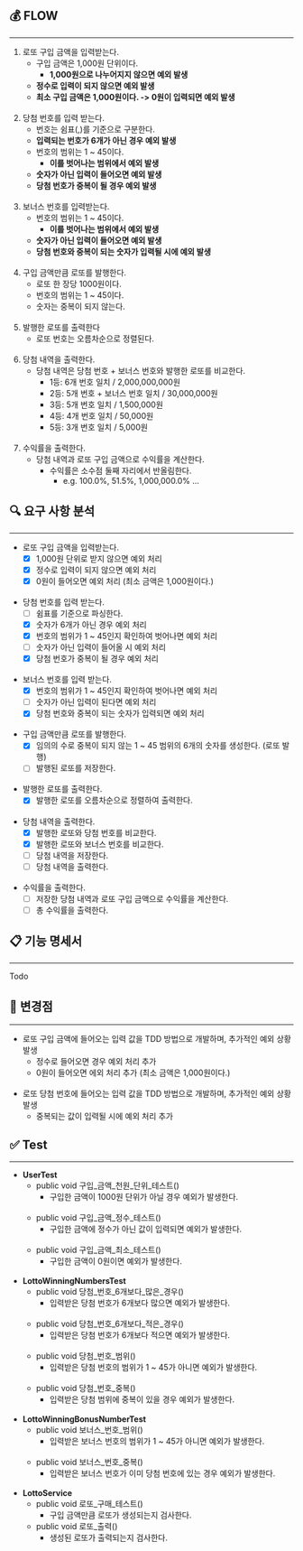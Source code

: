 ## 💰 FLOW

----
1. 로또 구입 금액을 입력받는다.
    - 구입 금액은 1,000원 단위이다.
      - **1,000원으로 나누어지지 않으면 예외 발생**
    - **정수로 입력이 되지 않으면 예외 발생**
    - **최소 구입 금액은 1,000원이다. -> 0원이 입력되면 예외 발생**
</br></br>
2. 당첨 번호를 입력 받는다.
    - 번호는 쉼표(,)를 기준으로 구분한다.
    - **입력되는 번호가 6개가 아닌 경우 예외 발생**
    - 번호의 범위는 1 ~ 45이다.
      - **이를 벗어나는 범위에서 예외 발생**
    - **숫자가 아닌 입력이 들어오면 예외 발생**
    - **당첨 번호가 중복이 될 경우 예외 발생**
      </br></br>
3. 보너스 번호를 입력받는다.
    - 번호의 범위는 1 ~ 45이다.
      - **이를 벗어나는 범위에서 예외 발생**
    - **숫자가 아닌 입력이 들어오면 예외 발생**
    - **당첨 번호와 중복이 되는 숫자가 입력될 시에 예외 발생**
</br></br>
4. 구입 금액만큼 로또를 발행한다.
    - 로또 한 장당 1000원이다.
    - 번호의 범위는 1 ~ 45이다.
    - 숫자는 중복이 되지 않는다.
</br></br>
5. 발행한 로또를 출력한다
   - 로또 번호는 오름차순으로 정렬된다.
</br></br>
6. 당첨 내역을 출력한다.
   - 당첨 내역은 당첨 번호 + 보너스 번호와 발행한 로또를 비교한다.
     - 1등: 6개 번호 일치 / 2,000,000,000원
     - 2등: 5개 번호 + 보너스 번호 일치 / 30,000,000원
     - 3등: 5개 번호 일치 / 1,500,000원
     - 4등: 4개 번호 일치 / 50,000원
     - 5등: 3개 번호 일치 / 5,000원
</br></br>
7. 수익률을 출력한다.
   - 당첨 내역과 로또 구입 금액으로 수익률을 계산한다.
     - 수익률은 소수점 둘째 자리에서 반올림한다. 
       - e.g. 100.0%, 51.5%, 1,000,000.0% ...

## 🔍 요구 사항 분석

----

- 로또 구입 금액을 입력받는다.
  - [X] 1,000원 단위로 받지 않으면 예외 처리
  - [X] 정수로 입력이 되지 않으면 예외 처리
  - [X] 0원이 들어오면 예외 처리 (최소 금액은 1,000원이다.)
</br></br>
- 당첨 번호를 입력 받는다.
  - [ ] 쉼표를 기준으로 파싱한다.
  - [X] 숫자가 6개가 아닌 경우 예외 처리
  - [X] 번호의 범위가 1 ~ 45인지 확인하여 벗어나면 예외 처리
  - [ ] 숫자가 아닌 입력이 들어올 시 예외 처리
  - [X] 당첨 번호가 중복이 될 경우 예외 처리
</br></br>
- 보너스 번호를 입력 받는다.
  - [X] 번호의 범위가 1 ~ 45인지 확인하여 벗어나면 예외 처리
  - [ ] 숫자가 아닌 입력이 된다면 예외 처리
  - [X] 당첨 번호와 중복이 되는 숫자가 입력되면 예외 처리
</br></br>
- 구입 금액만큼 로또를 발행한다.
  - [X] 임의의 수로 중복이 되지 않는 1 ~ 45 범위의 6개의 숫자를 생성한다. (로또 발행)
  - [ ] 발행된 로또를 저장한다.
</br></br>
- 발행한 로또를 출력한다.
  - [X] 발행한 로또를 오름차순으로 정렬하여 출력한다.
</br></br>
- 당첨 내역을 출력한다.
  - [X] 발행한 로또와 당첨 번호를 비교한다.
  - [X] 발행한 로또와 보너스 번호를 비교한다.
  - [ ] 당첨 내역을 저장한다.
  - [ ] 당첨 내역을 출력한다.
</br></br>
- 수익률을 출력한다.
  - [ ] 저장한 당첨 내역과 로또 구입 금액으로 수익률을 계산한다.
  - [ ] 총 수익률을 출력한다.

## 📋 기능 명세서

------
Todo

## 📢 변경점

-----
- 로또 구입 금액에 들어오는 입력 값을 TDD 방법으로 개발하며, 추가적인 예외 상황 발생
  - 정수로 들어오면 경우 예외 처리 추가
  - 0원이 들어오면 에외 처리 추가 (최소 금액은 1,000원이다.)
</br></br>
- 로또 당첨 번호에 들어오는 입력 값을 TDD 방법으로 개발하며, 추가적인 예외 상황 발생
  - 중복되는 값이 입력될 시에 예외 처리 추가

##  ✅ Test

------
- **UserTest**
    - public void 구입_금액_천원_단위_테스트()
        - 구입한 금액이 1000원 단위가 아닐 경우 예외가 발생한다.
</br></br>
    -  public void 구입_금액_정수_테스트()
        - 구입한 금액에 정수가 아닌 값이 입력되면 예외가 발생한다.
</br></br>
    - public void 구입_금액_최소_테스트()
        - 구입한 금액이 0원이면 예외가 발생한다.
</br></br>
- **LottoWinningNumbersTest**
  - public void 당첨_번호_6개보다_많은_경우()
    - 입력받은 당첨 번호가 6개보다 많으면 예외가 발생한다.
</br></br>
  - public void 당첨_번호_6개보다_적은_경우()
    - 입력받은 당첨 번호가 6개보다 적으면 예외가 발생한다.
</br></br>
  - public void 당첨_번호_범위()
    - 입력받은 당첨 번호의 범위가 1 ~ 45가 아니면 예외가 발생한다.
</br></br>
  - public void 당첨_번호_중복()
    - 입력받은 당첨 범위에 중복이 있을 경우 예외가 발생한다.
</br></br>
- **LottoWinningBonusNumberTest**
  - public void 보너스_번호_범위()
    - 입력받은 보너스 번호의 범위가 1 ~ 45가 아니면 예외가 발생한다.
</br></br>
  - public void 보너스_번호_중복()
    - 입력받은 보너스 번호가 이미 당첨 번호에 있는 경우 예외가 발생한다.
</br></br>
- **LottoService**
  - public void 로또_구매_테스트()
    - 구입 금액만큼 로또가 생성되는지 검사한다.
  - public void 로또_출력()
    - 생성된 로또가 출력되는지 검사한다.